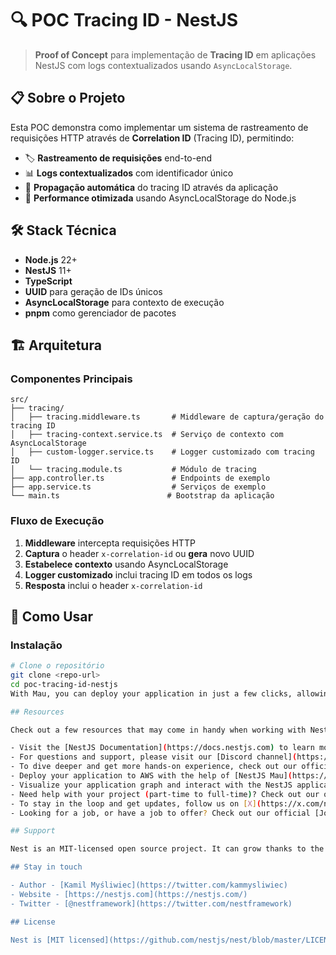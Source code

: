 # 🔍 POC Tracing ID - NestJS

> **Proof of Concept** para implementação de **Tracing ID** em aplicações NestJS com logs contextualizados usando `AsyncLocalStorage`.

## 📋 Sobre o Projeto

Esta POC demonstra como implementar um sistema de rastreamento de requisições HTTP através de **Correlation ID** (Tracing ID), permitindo:

- 🏷️ **Rastreamento de requisições** end-to-end
- 📊 **Logs contextualizados** com identificador único
- 🔄 **Propagação automática** do tracing ID através da aplicação
- 🚀 **Performance otimizada** usando AsyncLocalStorage do Node.js

## 🛠️ Stack Técnica

- **Node.js** 22+
- **NestJS** 11+
- **TypeScript**
- **UUID** para geração de IDs únicos
- **AsyncLocalStorage** para contexto de execução
- **pnpm** como gerenciador de pacotes

## 🏗️ Arquitetura

### Componentes Principais

```
src/
├── tracing/
│   ├── tracing.middleware.ts       # Middleware de captura/geração do tracing ID
│   ├── tracing-context.service.ts  # Serviço de contexto com AsyncLocalStorage
│   ├── custom-logger.service.ts    # Logger customizado com tracing ID
│   └── tracing.module.ts           # Módulo de tracing
├── app.controller.ts               # Endpoints de exemplo
├── app.service.ts                  # Serviços de exemplo
└── main.ts                        # Bootstrap da aplicação
```

### Fluxo de Execução

1. **Middleware** intercepta requisições HTTP
2. **Captura** o header `x-correlation-id` ou **gera** novo UUID
3. **Estabelece contexto** usando AsyncLocalStorage
4. **Logger customizado** inclui tracing ID em todos os logs
5. **Resposta** inclui o header `x-correlation-id`

## 🚀 Como Usar

### Instalação

```bash
# Clone o repositório
git clone <repo-url>
cd poc-tracing-id-nestjs
With Mau, you can deploy your application in just a few clicks, allowing you to focus on building features rather than managing infrastructure.

## Resources

Check out a few resources that may come in handy when working with NestJS:

- Visit the [NestJS Documentation](https://docs.nestjs.com) to learn more about the framework.
- For questions and support, please visit our [Discord channel](https://discord.gg/G7Qnnhy).
- To dive deeper and get more hands-on experience, check out our official video [courses](https://courses.nestjs.com/).
- Deploy your application to AWS with the help of [NestJS Mau](https://mau.nestjs.com) in just a few clicks.
- Visualize your application graph and interact with the NestJS application in real-time using [NestJS Devtools](https://devtools.nestjs.com).
- Need help with your project (part-time to full-time)? Check out our official [enterprise support](https://enterprise.nestjs.com).
- To stay in the loop and get updates, follow us on [X](https://x.com/nestframework) and [LinkedIn](https://linkedin.com/company/nestjs).
- Looking for a job, or have a job to offer? Check out our official [Jobs board](https://jobs.nestjs.com).

## Support

Nest is an MIT-licensed open source project. It can grow thanks to the sponsors and support by the amazing backers. If you'd like to join them, please [read more here](https://docs.nestjs.com/support).

## Stay in touch

- Author - [Kamil Myśliwiec](https://twitter.com/kammysliwiec)
- Website - [https://nestjs.com](https://nestjs.com/)
- Twitter - [@nestframework](https://twitter.com/nestframework)

## License

Nest is [MIT licensed](https://github.com/nestjs/nest/blob/master/LICENSE).
